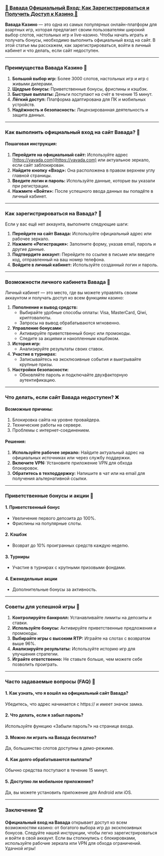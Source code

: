 ### [🔑 Вавада Официальный Вход: Как Зарегистрироваться и Получить Доступ к Казино 🎰](https://partnervavadarv.com?promo=75590753-cc8b-4c4a-8d71-99b7a2293439-jud\&target=register)

**Вавада Казино** — это одна из самых популярных онлайн-платформ для азартных игр, которая предлагает своим пользователям широкий выбор слотов, настольных игр и live-казино. Чтобы начать играть и получать бонусы, необходимо выполнить официальный вход на сайт. В этой статье мы расскажем, как зарегистрироваться, войти в личный кабинет и что делать, если сайт недоступен.

***

### Преимущества Вавада Казино 🚀

1. **Большой выбор игр:** Более 3000 слотов, настольных игр и игр с живыми дилерами.
2. **Щедрые бонусы:** Приветственные бонусы, фриспины и кэшбэк.
3. **Быстрые выплаты:** Деньги поступают на счёт в течение 15 минут.
4. **Лёгкий доступ:** Платформа адаптирована для ПК и мобильных устройств.
5. **Надёжность и безопасность:** Лицензированная деятельность и защита данных.

***

### Как выполнить официальный вход на сайт Вавада? 🔑

#### Пошаговая инструкция:

1. **Перейдите на официальный сайт:**
   Используйте адрес [https://vavada.com](https://vavada.com) или актуальное зеркало, если сайт заблокирован.
2. **Найдите кнопку «Вход»:**
   Она расположена в правом верхнем углу главной страницы.
3. **Введите логин и пароль:**
   Используйте данные, которые вы указали при регистрации.
4. **Нажмите «Войти»:**
   После успешного ввода данных вы попадёте в личный кабинет.

***

### Как зарегистрироваться на Вавада? 📝

Если у вас ещё нет аккаунта, выполните следующие шаги:

1. **Перейдите на сайт Вавада:**
   Используйте официальный адрес или рабочее зеркало.
2. **Нажмите «Регистрация»:**
   Заполните форму, указав email, пароль и другие данные.
3. **Подтвердите аккаунт:**
   Перейдите по ссылке в письме или введите код, отправленный на ваш номер телефона.
4. **Войдите в личный кабинет:**
   Используйте созданный логин и пароль.

***

### Возможности личного кабинета Вавада 💎

Личный кабинет — это место, где вы можете управлять своим аккаунтом и получать доступ ко всем функциям казино:

1. **Пополнение и вывод средств:**
   * Выбирайте удобные способы оплаты: Visa, MasterCard, Qiwi, криптовалюты.
   * Запросы на вывод обрабатываются мгновенно.
2. **Управление бонусами:**
   * Активируйте приветственный бонус или промокоды.
   * Следите за акциями и накопленным кэшбэком.
3. **История игр:**
   * Анализируйте результаты своих ставок.
4. **Участие в турнирах:**
   * Записывайтесь на эксклюзивные события и выигрывайте крупные призы.
5. **Настройки безопасности:**
   * Обновляйте пароль и подключайте двухфакторную аутентификацию.

***

### Что делать, если сайт Вавада недоступен? ❌

#### Возможные причины:

1. Блокировка сайта на уровне провайдера.
2. Технические работы на сервере.
3. Проблемы с интернет-соединением.

#### Решения:

1. **Используйте рабочее зеркало:**
   Найдите актуальный адрес на официальных источниках или через службу поддержки.
2. **Включите VPN:**
   Установите приложение VPN для обхода блокировок.
3. **Обратитесь в техподдержку:**
   Напишите в чат или на email для получения альтернативной ссылки.

***

### Приветственные бонусы и акции 🎁

#### 1. **Приветственный бонус**

* Увеличение первого депозита до 100%.
* Фриспины на популярные слоты.

#### 2. **Кэшбэк**

* Возврат до 10% проигранных средств каждую неделю.

#### 3. **Турниры**

* Участие в турнирах с крупными призовыми фондами.

#### 4. **Еженедельные акции**

* Дополнительные бонусы за активность.

***

### Советы для успешной игры 🔑

1. **Контролируйте банкролл:**
   Устанавливайте лимиты на депозиты и ставки.
2. **Используйте бонусы:**
   Активируйте приветственные предложения и промокоды.
3. **Выбирайте игры с высоким RTP:**
   Играйте на слотах с возвратом выше 96%.
4. **Анализируйте результаты:**
   Используйте историю игр для улучшения стратегии.
5. **Играйте ответственно:**
   Не ставьте больше, чем можете себе позволить проиграть.

***

### Часто задаваемые вопросы (FAQ) 📝

#### 1. Как узнать, что я вошёл на официальный сайт Вавада?

Убедитесь, что адрес начинается с https:// и имеет значок замка.

#### 2. Что делать, если я забыл пароль?

Используйте функцию «Забыли пароль?» на странице входа.

#### 3. Можно ли играть на Вавада бесплатно?

Да, большинство слотов доступны в демо-режиме.

#### 4. Как долго обрабатываются выплаты?

Обычно средства поступают в течение 15 минут.

#### 5. Доступно ли мобильное приложение?

Да, вы можете установить приложение для Android или iOS.

***

### Заключение 🏆

**Официальный вход на Вавада** открывает доступ ко всем возможностям казино: от богатого выбора игр до эксклюзивных бонусов. Следуйте нашей инструкции, чтобы легко зарегистрироваться и войти в свой аккаунт. Если вы столкнулись с блокировками, используйте рабочие зеркала или VPN для обхода ограничений. Удачной игры!
